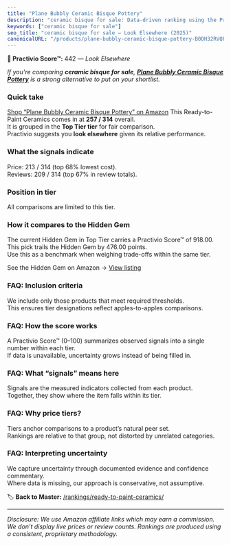 ```yaml
---
title: "Plane Bubbly Ceramic Bisque Pottery"
description: "ceramic bisque for sale: Data-driven ranking using the Practivio Score™. Positioned by quality, value, demand, findability, momentum."
keywords: ["ceramic bisque for sale"]
seo_title: "ceramic bisque for sale — Look Elsewhere (2025)"
canonicalURL: "/products/plane-bubbly-ceramic-bisque-pottery-B0DH32RVQP/"
---
```


**🚫 Practivio Score™:** 442 — _Look Elsewhere_


*If you're comparing **ceramic bisque for sale**, **[Plane Bubbly Ceramic Bisque Pottery](https://www.amazon.com/dp/B0DH32RVQP?tag=practivio-20)** is a strong alternative to put on your shortlist.*
### Quick take
[Shop “Plane Bubbly Ceramic Bisque Pottery” on Amazon](https://www.amazon.com/dp/B0DH32RVQP?tag=practivio-20)
This Ready-to-Paint Ceramics comes in at **257 / 314** overall.  
It is grouped in the **Top Tier tier** for fair comparison.  
Practivio suggests you **look elsewhere** given its relative performance.

### What the signals indicate
Price: 213 / 314 (top 68% lowest cost).  
Reviews: 209 / 314 (top 67% in review totals).  

### Position in tier
All comparisons are limited to this tier.

### How it compares to the Hidden Gem
The current Hidden Gem in Top Tier carries a Practivio Score™ of 918.00.  
This pick trails the Hidden Gem by 476.00 points.  
Use this as a benchmark when weighing trade-offs within the same tier.  

See the Hidden Gem on Amazon → [View listing](https://www.amazon.com/dp/B08RYS5XNM?tag=practivio-20)

### FAQ: Inclusion criteria
We include only those products that meet required thresholds.  
This ensures tier designations reflect apples-to-apples comparisons.

### FAQ: How the score works
A Practivio Score™ (0–100) summarizes observed signals into a single number within each tier.  
If data is unavailable, uncertainty grows instead of being filled in.

### FAQ: What “signals” means here
Signals are the measured indicators collected from each product.  
Together, they show where the item falls within its tier.

### FAQ: Why price tiers?
Tiers anchor comparisons to a product’s natural peer set.  
Rankings are relative to that group, not distorted by unrelated categories.

### FAQ: Interpreting uncertainty
We capture uncertainty through documented evidence and confidence commentary.  
Where data is missing, our approach is conservative, not assumptive.


🏷️ **Back to Master:** [/rankings/ready-to-paint-ceramics/](/rankings/ready-to-paint-ceramics/)

---
_Disclosure: We use Amazon affiliate links which may earn a commission. We don’t display live prices or review counts. Rankings are produced using a consistent, proprietary methodology._
